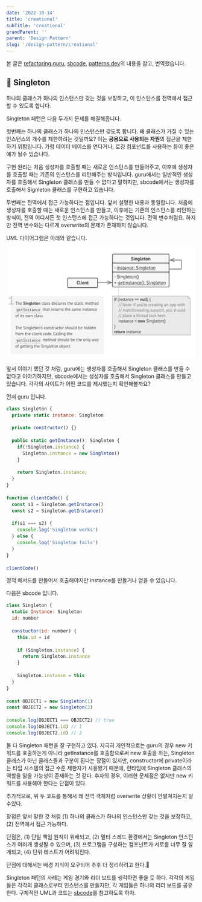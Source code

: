 ```yaml
---
date: '2022-10-14'
title: 'creational'
subTitle: 'creational'
grandParent: ''
parent: 'Design Pattern'
slug: '/design-pattern/creational'
---
```


본 글은 [refactoring.guru](https://refactoring.guru/), [sbcode](https://sbcode.net/typescript/), [patterns.dev](https://www.patterns.dev/posts/classic-design-patterns/)의 내용을 참고, 번역했습니다.

## 📌 Singleton

하나의 클래스가 하나의 인스턴스만 갖는 것을 보장하고, 이 인스턴스를 전역에서 접근할 수 있도록 합니다.

Singleton 패턴은 다음 두가지 문제를 해결해줍니다.

첫번째는 하나의 클래스가 하나의 인스턴스만 갖도록 합니다. 왜 클래스가 가질 수 있는 인스턴스의 개수를 제한하려는 것일까요? 이는 **공용으로 사용되는 자원**의 접근을 제한하기 위함입니다. 가령 데이터 베이스를 연다거나, 로깅 컴포넌트를 사용하는 등이 좋은 예가 될수 있습니다.

구현 원리는 처음 생성자를 호출할 때는 새로운 인스턴스를 만들어주고, 이후에 생성자를 호출할 때는 기존의 인스턴스를 리턴해주는 방식입니다. guru에서는 일반적인 생성자를 호출해서 Singleton 클래스를 만들 수 없다고 말하지만, sbcode에서는 생성자를 호출해서 Signleton 클래스를 구현하고 있습니다.

두번째는 전역에서 접근 가능하다는 점입니다. 앞서 설명한 내용과 동일합니다. 처음에 생성자를 호출할 때는 새로운 인스턴스를 만들고, 이후에는 기존의 인스턴스를 리턴하는 방식이, 전역 어디서든 첫 인스턴스에 접근 가능하다는 것입니다. 전역 변수처럼요. 하지만 전역 변수와는 다르게 overwrite의 문제가 존재하지 않습니다.

UML 다이어그램은 아래와 같습니다.

![](./singleton-1.png)

앞서 이야기 했던 것 처럼, guru에는 생성자를 호출해서 Singleton 클래스를 만들 수 없다고 이야기하지만, sbcode에서는 생성자를 호출해서 Singleton 클래스를 만들고 있습니다. 각각의 사이트가 어떤 코드를 제시했는지 확인해볼까요?

먼저 guru 입니다.

```javascript
class Singleton {
  private static instance: Singleton

  private constructor() {}

  public static getInstance(): Singleton {
    if(!Singleton.instance) {
      Singleton.instance = new Singleton()
    }

    return Singleton.instance;
  }
}

function clientCode() {
  const s1 = Singleton.getInstance()
  const s2 = Singleton.getInstance()

  if(s1 === s2) {
    console.log('Singleton works')
  } else {
    console.log('Singleton fails')
  }
}

clientCode()
```

정적 메서드를 만들어서 호출해야지만 instance를 만들거나 얻을 수 있습니다.

다음은 sbcode 입니다.

```javascript
class Singleton {
  static Instance: Singleton
  id: number

  constuctor(id: number) {
    this.id = id

    if (Singleton.instance) {
      return Singleton.instance
    }

    Singleton.instance = this
  }
}

const OBJECT1 = new Singleton(1)
const OBJECT2 = new Singleton(2)

console.log(OBJECT1 === OBJECT2) // true
console.log(OBJECT1.id) // 1
console.log(OBJECT2.id) // 2
```

둘 다 Singleton 패턴을 잘 구현하고 있다. 지극히 개인적으로는 guru의 경우 new 키워드를 호출하는게 아니라 getInstance를 호출함으로써 new 호출을 하는, Singleton 클래스가 아닌 클래스들과 구분이 된다는 장점이 있지만, constructor에 private이라는 타입 시스템의 접근 수준 제한자가 사용됐기 때문에, 런타임에 Singleton 클래스의 역할을 잃을 가능성이 존재하는 것 같다. 후자의 경우, 이러한 문제점은 없지만 new 키워드를 사용해야 한다는 단점이 있다.

추가적으로, 위 두 코드를 통해서 왜 전역 객체처럼 overwrite 상황이 안펼쳐지는지 알수있다.

장점은 앞서 말한 것 처럼 (1) 하나의 클래스가 하나의 인스턴스만 갖는 것을 보장하고, (2) 전역에서 접근 가능하다.

단점은, (1) 단일 책임 원칙이 위배되고, (2) 멀티 스레드 환경에서는 Singleton 인스턴스가 여러개 생성될 수 있으며, (3) 프로그램을 구성하는 컴포넌트가 서로를 너무 잘 알게되고, (4) 단위 테스트가 어려워진다.

단점에 대해서는 배경 지식이 요구되어 추후 더 정리하려고 한다.🤮

Singleton 패턴의 사례는 게임 경기와 리더 보드를 생각하면 좋을 듯 하다. 각각의 게임들은 각각의 클래스로부터 인스턴스를 만들지만, 각 게임들은 하나의 리더 보드를 공유한다. 구체적인 UML과 코드는 [sbcode](https://sbcode.net/typescript/singleton/)를 참고하도록 하자.

